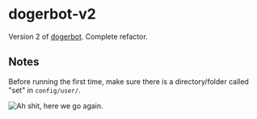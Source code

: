 # dogerbot-v2
 Version 2 of [dogerbot](https://github.com/dogerish/dogerbot). Complete refactor.

## Notes
 Before running the first time, make sure there is a directory/folder called "set" in `config/user/`.
 
 ![Ah shit, here we go again.](https://blueprint-api-production.s3.amazonaws.com/uploads/story/thumbnail/94729/87bbadf6-ba42-450c-ba38-804a04599435.png)
